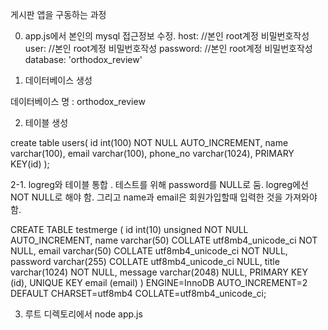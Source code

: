 
게시판 앱을 구동하는 과정

0. app.js에서 본인의 mysql 접근정보 수정.
    host: //본인 root계정 비밀번호작성
    user: //본인 root계정 비밀번호작성
    password: //본인 root계정 비밀번호작성
    database: 'orthodox_review'

1. 데이터베이스 생성

데이터베이스 명 : orthodox_review


2. 테이블 생성

create table users(
    id int(100) NOT NULL AUTO_INCREMENT, 
    name varchar(100), email varchar(100), 
    phone_no varchar(1024), PRIMARY KEY(id)
);

2-1. logreg와 테이블 통합 . 
테스트를 위해 password를 NULL로 둠. logreg에선 NOT NULL로 해야 함. 
그리고 name과 email은 회원가입할때 입력한 것을 가져와야 함.

CREATE TABLE testmerge (
  id int(10) unsigned NOT NULL AUTO_INCREMENT,
  name varchar(50) COLLATE utf8mb4_unicode_ci NOT NULL,
  email varchar(50) COLLATE utf8mb4_unicode_ci NOT NULL,
  password varchar(255) COLLATE utf8mb4_unicode_ci NULL,
  title varchar(1024) NOT NULL,
  message varchar(2048) NULL,
  PRIMARY KEY (id),
  UNIQUE KEY email (email)
 ) ENGINE=InnoDB AUTO_INCREMENT=2 DEFAULT CHARSET=utf8mb4 COLLATE=utf8mb4_unicode_ci;


3. 루트 디렉토리에서 node app.js

